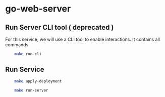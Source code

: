 # go-web-server

## Run Server CLI tool ( deprecated )

For this service, we will use a CLI tool to enable interactions. It contains all commands

```bash
    make run-cli
```

## Run Service

```bash
    make apply-deployment

    make run-server
```
